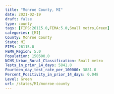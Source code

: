 ```yaml
---
title: "Monroe County, MI"
date: 2021-02-19
draft: false
type: county
tags: [FIPS:26115.0,FEMA:5.0,Small metro,Green]
categories: [MI]
County: Monroe County
State: MI
FIPS: 26115.0
FEMA_Region: 5.0
Population: 150500.0
NCHS_Urban_Rural_Classification: Small metro
Tests_in_prior_14_days: 5841.0
Fourteen_day_test_rate_per_100000: 3881.0
Percent_Positivity_in_prior_14_days: 0.048
Level: Green
url: /states/MI/monroe-county
---
```




